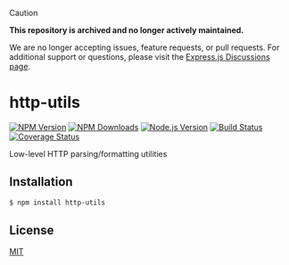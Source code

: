 > [!CAUTION]
> **This repository is archived and no longer actively maintained.**
>
> We are no longer accepting issues, feature requests, or pull requests.
> For additional support or questions, please visit the [Express.js Discussions page](https://github.com/expressjs/express/discussions).


# http-utils

[![NPM Version](http://img.shields.io/npm/v/http-utils.svg?style=flat)](https://www.npmjs.org/package/http-utils)
[![NPM Downloads](https://img.shields.io/npm/dm/http-utils.svg?style=flat)](https://www.npmjs.org/package/http-utils)
[![Node.js Version](http://img.shields.io/badge/node.js->=_0.8-brightgreen.svg?style=flat)](http://nodejs.org/download/)
[![Build Status](http://img.shields.io/travis/jshttp/http-utils.svg?style=flat)](https://travis-ci.org/jshttp/http-utils)
[![Coverage Status](https://img.shields.io/coveralls/jshttp/http-utils.svg?style=flat)](https://coveralls.io/r/jshttp/http-utils)

Low-level HTTP parsing/formatting utilities

## Installation

```sh
$ npm install http-utils
```

## License

[MIT](LICENSE)
